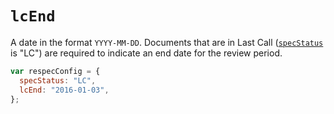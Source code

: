 # `lcEnd`

A date in the format `YYYY-MM-DD`. Documents that are in Last Call ([`specStatus`](specStatus) is "LC") are required to indicate an end date for the review period.


```js "example": "Set Last Call review end date to January 3, 2016."
var respecConfig = {
  specStatus: "LC",
  lcEnd: "2016-01-03",
};
```
